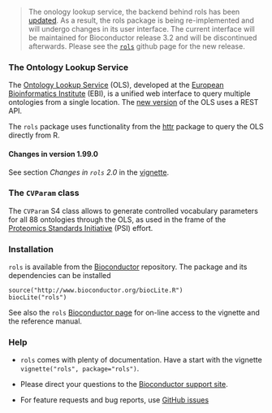 
> The onology lookup service, the backend behind rols has been
> [updated](http://www.ebi.ac.uk/ols/beta/roadmap.html). As a result,
> the rols package is being re-implemented and will undergo changes in
> its user interface. The current interface will be maintained for
> Bioconductor release 3.2 and will be discontinued afterwards. Please
> see the [`rols`](https://github.com/lgatto/rols/) github page for
> the new release.

### The Ontology Lookup Service 

The [Ontology Lookup Service](http://www.ebi.ac.uk/ontology-lookup/)
(OLS), developed at the
[European Bioinformatics Institute](http://www.ebi.ac.uk/) (EBI), is a
unified web interface to query multiple ontologies from a single
location. The
[new version](http://www.ebi.ac.uk/ols/beta/roadmap.html) of the OLS
uses a REST API. 

The `rols` package uses functionality from the
[httr](https://cran.r-project.org/web/packages/httr/) package to query
the OLS directly from R.

#### Changes in version 1.99.0

See section *Changes in `rols` 2.0* in the
[vignette](https://github.com/lgatto/rols/blob/master/vignettes/rols.Rmd).

### The `CVParam` class

The `CVParam` S4 class allows to generate controlled vocabulary
parameters for all 88 ontologies through the OLS, as used in the frame
of the [Proteomics Standards Initiative](http://www.psidev.info/)
(PSI) effort.

### Installation

`rols` is available from the
[Bioconductor](http://www.bioconductor.org) repository. The package
and its dependencies can be installed

```
source("http://www.bioconductor.org/biocLite.R")
biocLite("rols")
```

See also the `rols`
[Bioconductor page](http://bioconductor.org/packages/release/bioc/html/rols.html)
for on-line access to the vignette and the reference manual.

### Help

* `rols` comes with plenty of documentation. Have a start with the
  vignette ``vignette("rols", package="rols")``.

* Please direct your questions to the
  [Bioconductor support site](https://support.bioconductor.org/).

* For feature requests and bug reports, use
  [GitHub issues](https://github.com/lgatto/rols/issues)

